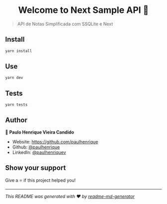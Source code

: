 <h1 align="center">Welcome to Next Sample API 👋</h1>

> API de Notas Simplificada com SSQLite e Next

## Install

```sh
yarn install
```

## Use

```sh
yarn dev
```

## Tests

```sh
yarn tests
```

## Author

👤 **Paulo Henrique Vieira Candido**

* Website: https://github.com/paulhenrique
* Github: [@paulhenrique](https://github.com/paulhenrique)
* LinkedIn: [@paulhenriquev](https://linkedin.com/in/paulhenriquev)

## Show your support

Give a ⭐️ if this project helped you!

***
_This README was generated with ❤️ by [readme-md-generator](https://github.com/kefranabg/readme-md-generator)_